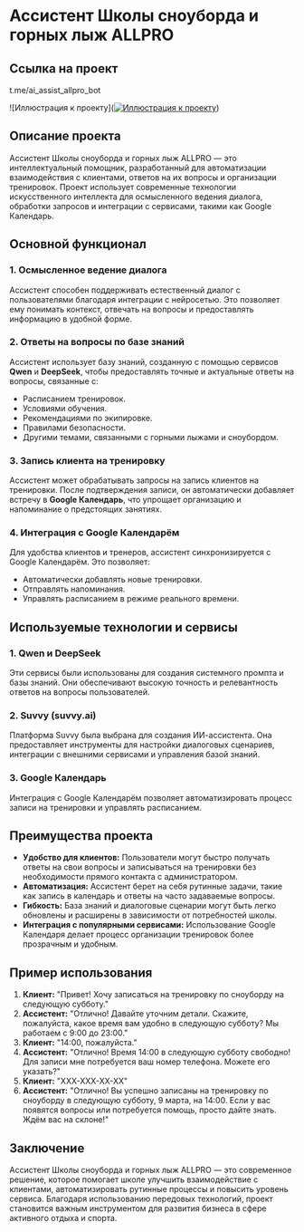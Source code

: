 # Ассистент Школы сноуборда и горных лыж ALLPRO

## Ссылка на проект

t.me/ai_assist_allpro_bot

![Иллюстрация к проекту]([![Иллюстрация к проекту](https://example.com/image.png)](https://github.com/Dmitriy-Volchenko/Assistant_ALLPRO/blob/main/%D0%A1%D0%BD%D0%B8%D0%BC%D0%BE%D0%BA%20%D1%8D%D0%BA%D1%80%D0%B0%D0%BD%D0%B0%202025-03-03%20114857.jpg?raw=true))

## Описание проекта

Ассистент Школы сноуборда и горных лыж ALLPRO — это интеллектуальный помощник, разработанный для автоматизации взаимодействия с клиентами, ответов на их вопросы и организации тренировок. Проект использует современные технологии искусственного интеллекта для осмысленного ведения диалога, обработки запросов и интеграции с сервисами, такими как Google Календарь.

## Основной функционал

### 1. Осмысленное ведение диалога
Ассистент способен поддерживать естественный диалог с пользователями благодаря интеграции с нейросетью. Это позволяет ему понимать контекст, отвечать на вопросы и предоставлять информацию в удобной форме.

### 2. Ответы на вопросы по базе знаний
Ассистент использует базу знаний, созданную с помощью сервисов **Qwen** и **DeepSeek**, чтобы предоставлять точные и актуальные ответы на вопросы, связанные с:
- Расписанием тренировок.
- Условиями обучения.
- Рекомендациями по экипировке.
- Правилами безопасности.
- Другими темами, связанными с горными лыжами и сноубордом.

### 3. Запись клиента на тренировку
Ассистент может обрабатывать запросы на запись клиентов на тренировки. После подтверждения записи, он автоматически добавляет встречу в **Google Календарь**, что упрощает организацию и напоминание о предстоящих занятиях.

### 4. Интеграция с Google Календарём
Для удобства клиентов и тренеров, ассистент синхронизируется с Google Календарём. Это позволяет:
- Автоматически добавлять новые тренировки.
- Отправлять напоминания.
- Управлять расписанием в режиме реального времени.

## Используемые технологии и сервисы

### 1. **Qwen** и **DeepSeek**
Эти сервисы были использованы для создания системного промпта и базы знаний. Они обеспечивают высокую точность и релевантность ответов на вопросы пользователей.

### 2. **Suvvy (suvvy.ai)**
Платформа Suvvy была выбрана для создания ИИ-ассистента. Она предоставляет инструменты для настройки диалоговых сценариев, интеграции с внешними сервисами и управления базой знаний.

### 3. **Google Календарь**
Интеграция с Google Календарём позволяет автоматизировать процесс записи на тренировки и управлять расписанием.

## Преимущества проекта

- **Удобство для клиентов:** Пользователи могут быстро получать ответы на свои вопросы и записываться на тренировки без необходимости прямого контакта с администратором.
- **Автоматизация:** Ассистент берет на себя рутинные задачи, такие как запись в календарь и ответы на часто задаваемые вопросы.
- **Гибкость:** База знаний и диалоговые сценарии могут быть легко обновлены и расширены в зависимости от потребностей школы.
- **Интеграция с популярными сервисами:** Использование Google Календаря делает процесс организации тренировок более прозрачным и удобным.

## Пример использования

1. **Клиент:** "Привет! Хочу записаться на тренировку по сноуборду на следующую субботу."
2. **Ассистент:** "Отлично! Давайте уточним детали. Скажите, пожалуйста, какое время вам удобно в следующую субботу? Мы работаем с 9:00 до 23:00."
3. **Клиент:** "14:00, пожалуйста."
4. **Ассистент:** "Отлично! Время 14:00 в следующую субботу свободно! Для записи мне потребуется ваш номер телефона. Можете его указать?"
5. **Клиент:** "ХХХ-ХХХ-ХХ-ХХ"
6. **Ассистент:** "Отлично! Вы успешно записаны на тренировку по сноуборду в следующую субботу, 9 марта, на 14:00. Если у вас появятся вопросы или потребуется помощь, просто дайте знать. Ждём вас на склоне!"

## Заключение

Ассистент Школы сноуборда и горных лыж ALLPRO — это современное решение, которое помогает школе улучшить взаимодействие с клиентами, автоматизировать рутинные процессы и повысить уровень сервиса. Благодаря использованию передовых технологий, проект становится важным инструментом для развития бизнеса в сфере активного отдыха и спорта.
